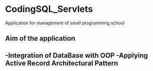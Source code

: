 # CodingSQL_Servlets
Application for management of small programming school

## Aim of the application

-Integration of DataBase with OOP
-Applying Active Record Architectural Pattern
-
